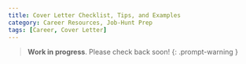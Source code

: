 ```yaml
---
title: Cover Letter Checklist, Tips, and Examples
category: Career Resources, Job-Hunt Prep
tags: [Career, Cover Letter]
---
```


> **Work in progress**. Please check back soon!
{: .prompt-warning }

